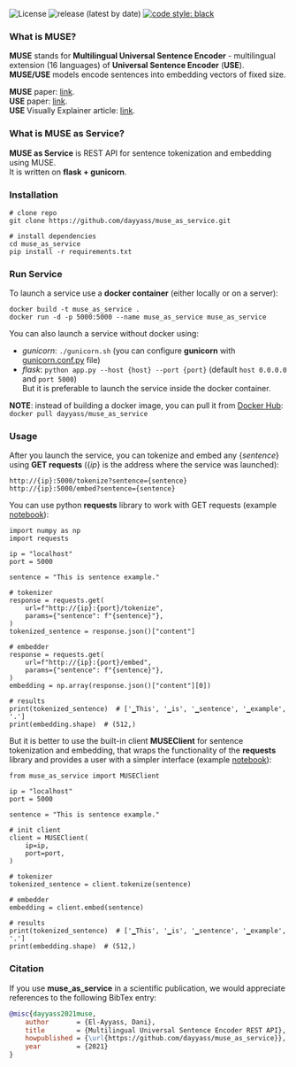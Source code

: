 ![License](https://img.shields.io/github/license/dayyass/muse_as_service)
![release (latest by date)](https://img.shields.io/github/v/release/dayyass/muse_as_service)
[![code style: black](https://img.shields.io/badge/code%20style-black-000000.svg)](https://github.com/psf/black)

### What is MUSE?
**MUSE** stands for **Multilingual Universal Sentence Encoder** - multilingual extension (16 languages) of **Universal Sentence Encoder** (**USE**).<br>
**MUSE/USE** models encode sentences into embedding vectors of fixed size.

**MUSE** paper: [link](https://arxiv.org/abs/1907.04307). <br>
**USE** paper: [link](https://arxiv.org/abs/1803.11175). <br>
**USE** Visually Explainer article: [link](https://amitness.com/2020/06/universal-sentence-encoder/).

### What is MUSE as Service?
**MUSE as Service** is REST API for sentence tokenization and embedding using MUSE.<br>
It is written on **flask + gunicorn**.<br>

### Installation
```
# clone repo
git clone https://github.com/dayyass/muse_as_service.git

# install dependencies
cd muse_as_service
pip install -r requirements.txt
```

### Run Service
To launch a service use a **docker container** (either locally or on a server):
```
docker build -t muse_as_service .
docker run -d -p 5000:5000 --name muse_as_service muse_as_service
```

You can also launch a service without docker using:
- *gunicorn*: `./gunicorn.sh` (you can configure **gunicorn** with [gunicorn.conf.py](https://github.com/dayyass/muse_as_service/blob/main/gunicorn.conf.py) file)
- *flask*: `python app.py --host {host} --port {port}` (default `host 0.0.0.0` and `port 5000`)<br>
But it is preferable to launch the service inside the docker container.

**NOTE**: instead of building a docker image, you can pull it from [Docker Hub](https://hub.docker.com/r/dayyass/muse_as_service):<br>
`docker pull dayyass/muse_as_service`

### Usage
After you launch the service, you can tokenize and embed any {*sentence*} using **GET requests** ({*ip*} is the address where the service was launched):
```
http://{ip}:5000/tokenize?sentence={sentence}
http://{ip}:5000/embed?sentence={sentence}
```

You can use python **requests** library to work with GET requests (example [notebook](https://github.com/dayyass/muse_as_service/blob/main/examples/usage_requests.ipynb)):
```python3
import numpy as np
import requests

ip = "localhost"
port = 5000

sentence = "This is sentence example."

# tokenizer
response = requests.get(
    url=f"http://{ip}:{port}/tokenize",
    params={"sentence": f"{sentence}"},
)
tokenized_sentence = response.json()["content"]

# embedder
response = requests.get(
    url=f"http://{ip}:{port}/embed",
    params={"sentence": f"{sentence}"},
)
embedding = np.array(response.json()["content"][0])

# results
print(tokenized_sentence)  # ['▁This', '▁is', '▁sentence', '▁example', '.']
print(embedding.shape)  # (512,)
```

But it is better to use the built-in client **MUSEClient** for sentence tokenization and embedding, that wraps the functionality of the **requests** library and provides a user with a simpler interface (example [notebook](https://github.com/dayyass/muse_as_service/blob/main/examples/usage_client.ipynb)):
```python3
from muse_as_service import MUSEClient

ip = "localhost"
port = 5000

sentence = "This is sentence example."

# init client
client = MUSEClient(
    ip=ip,
    port=port,
)

# tokenizer
tokenized_sentence = client.tokenize(sentence)

# embedder
embedding = client.embed(sentence)

# results
print(tokenized_sentence)  # ['▁This', '▁is', '▁sentence', '▁example', '.']
print(embedding.shape)  # (512,)
```

### Citation
If you use **muse_as_service** in a scientific publication, we would appreciate references to the following BibTex entry:
```bibtex
@misc{dayyass2021muse,
    author       = {El-Ayyass, Dani},
    title        = {Multilingual Universal Sentence Encoder REST API},
    howpublished = {\url{https://github.com/dayyass/muse_as_service}},
    year         = {2021}
}
```
